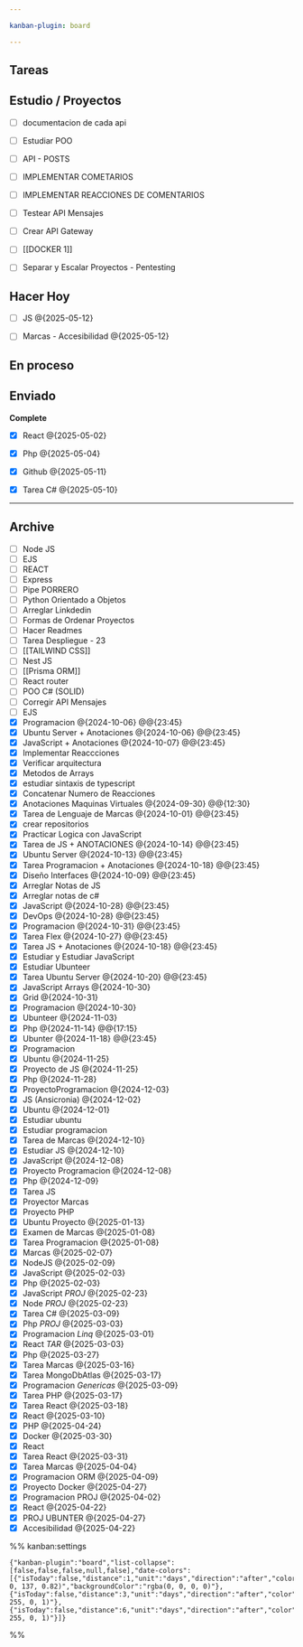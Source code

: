 ```yaml
---

kanban-plugin: board

---
```


## Tareas



## Estudio / Proyectos

- [ ] documentacion de cada api
- [ ] Estudiar POO
- [ ] API - POSTS
- [ ] IMPLEMENTAR COMETARIOS
- [ ] IMPLEMENTAR REACCIONES DE COMENTARIOS
- [ ] Testear API Mensajes
- [ ] Crear API Gateway
- [ ] [[DOCKER 1]]
- [ ] Separar y Escalar Proyectos - Pentesting


## Hacer Hoy

- [ ] JS @{2025-05-12}
- [ ] Marcas - Accesibilidad @{2025-05-12}


## En proceso



## Enviado

**Complete**
- [x] React @{2025-05-02}
- [x] Php @{2025-05-04}
- [x] Github @{2025-05-11}
- [x] Tarea C# @{2025-05-10}


***

## Archive

- [ ] Node JS
- [ ] EJS
- [ ] REACT
- [ ] Express
- [ ] Pipe PORRERO
- [ ] Python Orientado a Objetos
- [ ] Arreglar Linkdedin
- [ ] Formas de Ordenar Proyectos
- [ ] Hacer Readmes
- [ ] Tarea Despliegue - 23
- [ ] [[TAILWIND CSS]]
- [ ] Nest JS
- [ ] [[Prisma ORM]]
- [ ] React router
- [ ] POO C# (SOLID)
- [ ] Corregir API Mensajes
- [ ] EJS
- [x] Programacion @{2024-10-06} @@{23:45}
- [x] Ubuntu Server + Anotaciones @{2024-10-06} @@{23:45}
- [x] JavaScript + Anotaciones @{2024-10-07} @@{23:45}
- [x] Implementar Reaccciones
- [x] Verificar arquitectura
- [x] Metodos de Arrays
- [x] estudiar sintaxis de typescript
- [x] Concatenar Numero de Reacciones
- [x] Anotaciones Maquinas Virtuales @{2024-09-30} @@{12:30}
- [x] Tarea de Lenguaje de Marcas @{2024-10-01} @@{23:45}
- [x] crear repositorios
- [x] Practicar Logica con JavaScript
- [x] Tarea de JS + ANOTACIONES @{2024-10-14} @@{23:45}
- [x] Ubuntu Server @{2024-10-13} @@{23:45}
- [x] Tarea Programacion + Anotaciones @{2024-10-18} @@{23:45}
- [x] Diseño Interfaces @{2024-10-09} @@{23:45}
- [x] Arreglar Notas de JS
- [x] Arreglar notas de c#
- [x] JavaScript @{2024-10-28} @@{23:45}
- [x] DevOps @{2024-10-28} @@{23:45}
- [x] Programacion @{2024-10-31} @@{23:45}
- [x] Tarea Flex @{2024-10-27} @@{23:45}
- [x] Tarea JS + Anotaciones @{2024-10-18} @@{23:45}
- [x] Estudiar y Estudiar JavaScript
- [x] Estudiar Ubunteer
- [x] Tarea Ubuntu Server @{2024-10-20} @@{23:45}
- [x] JavaScript Arrays @{2024-10-30}
- [x] Grid @{2024-10-31}
- [x] Programacion @{2024-10-30}
- [x] Ubunteer @{2024-11-03}
- [x] Php @{2024-11-14} @@{17:15}
- [x] Ubunter @{2024-11-18} @@{23:45}
- [x] Programacion
- [x] Ubuntu @{2024-11-25}
- [x] Proyecto de JS @{2024-11-25}
- [x] Php @{2024-11-28}
- [x] ProyectoProgramacion @{2024-12-03}
- [x] JS (Ansicronia) @{2024-12-02}
- [x] Ubuntu @{2024-12-01}
- [x] Estudiar ubuntu
- [x] Estudiar programacion
- [x] Tarea de Marcas @{2024-12-10}
- [x] Estudiar JS @{2024-12-10}
- [x] JavaScript @{2024-12-08}
- [x] Proyecto Programacion @{2024-12-08}
- [x] Php @{2024-12-09}
- [x] Tarea JS
- [x] Proyector Marcas
- [x] Proyecto PHP
- [x] Ubuntu Proyecto @{2025-01-13}
- [x] Examen de Marcas @{2025-01-08}
- [x] Tarea Programacion @{2025-01-08}
- [x] Marcas @{2025-02-07}
- [x] NodeJS @{2025-02-09}
- [x] JavaScript @{2025-02-03}
- [x] Php @{2025-02-03}
- [x] JavaScript *PROJ* @{2025-02-23}
- [x] Node *PROJ* @{2025-02-23}
- [x] Tarea C# @{2025-03-09}
- [x] Php *PROJ* @{2025-03-03}
- [x] Programacion *Linq* @{2025-03-01}
- [x] React *TAR* @{2025-03-03}
- [x] Php @{2025-03-27}
- [x] Tarea Marcas @{2025-03-16}
- [x] Tarea MongoDbAtlas @{2025-03-17}
- [x] Programacion *Genericas* @{2025-03-09}
- [x] Tarea PHP @{2025-03-17}
- [x] Tarea React @{2025-03-18}
- [x] React @{2025-03-10}
- [x] PHP @{2025-04-24}
- [x] Docker @{2025-03-30}
- [x] React
- [x] Tarea React @{2025-03-31}
- [x] Tarea Marcas @{2025-04-04}
- [x] Programacion ORM @{2025-04-09}
- [x] Proyecto Docker @{2025-04-27}
- [x] Programacion PROJ @{2025-04-02}
- [x] React @{2025-04-22}
- [x] PROJ UBUNTER @{2025-04-27}
- [x] Accesibilidad @{2025-04-22}

%% kanban:settings
```
{"kanban-plugin":"board","list-collapse":[false,false,false,null,false],"date-colors":[{"isToday":false,"distance":1,"unit":"days","direction":"after","color":"rgba(255, 0, 137, 0.82)","backgroundColor":"rgba(0, 0, 0, 0)"},{"isToday":false,"distance":3,"unit":"days","direction":"after","color":"rgba(234, 255, 0, 1)"},{"isToday":false,"distance":6,"unit":"days","direction":"after","color":"rgba(73, 255, 0, 1)"}]}
```
%%